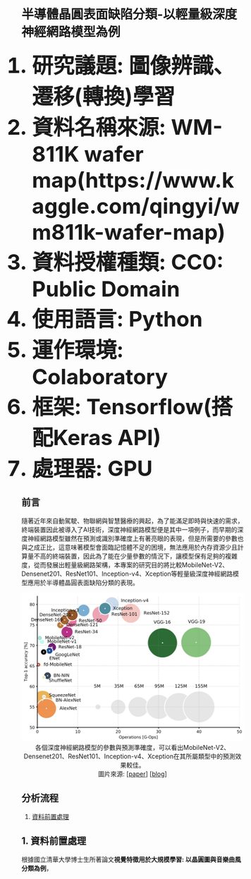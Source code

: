 # 半導體晶圓表面缺陷分類-以輕量級深度神經網路模型為例
<ol>
  <font size=14><b><li>研究議題: 圖像辨識、遷移(轉換)學習</li></b></font>
  <font size=14><b><li>資料名稱來源: WM-811K wafer map(https://www.kaggle.com/qingyi/wm811k-wafer-map) </li></b></font>
  <font size=14><b><li>資料授權種類: CC0: Public Domain</li></b></font>
  <font size=14><b><li>使用語言: Python</li></b></font>
  <font size=14><b><li>運作環境: Colaboratory</li></b></font>
  <font size=14><b><li>框架: Tensorflow(搭配Keras API)</li></b></font>
  <font size=14><b><li>處理器: GPU</li></b></font>
</ol>

## 前言
隨著近年來自動駕駛、物聯網與智慧醫療的興起，為了能滿足即時與快速的需求，終端裝置因此被導入了AI技術，深度神經網路模型便是其中一項例子，而早期的深度神經網路模型雖然在預測或識別準確度上有著亮眼的表現，但是所需要的參數也與之成正比，這意味著模型會面臨記憶體不足的困境，無法應用於內存資源少且計算量不高的終端裝置，因此為了能在少量參數的情況下，讓模型保有足夠的複雜度，從而發展出輕量級網路架構，本專案的研究目的將比較MobileNet-V2、Densenet201、ResNet101、Inception-v4、Xception等輕量級深度神經網路模型應用於半導體晶圓表面缺陷分類的表現。
<p align="center">
  <img src="/Python/Classification/Multiclass/Wafer/image/cnn_comparison.png", width="700"><br>
  各個深度神經網路模型的參數與預測準確度，可以看出MobileNet-V2、Densenet201、ResNet101、Inception-v4、Xception在其所屬類型中的預測效果較佳。<br>
  圖片來源:  &#91;<a href="https://arxiv.org/abs/1605.07678">paper</a>&#93; &#91;<a href="https://towardsdatascience.com/neural-network-architectures-156e5bad51ba">blog</a>&#93;
</p>

## 分析流程
<ol>
  <li><a href="#preprocess"> 資料前置處理</a></li>
</ol>

## 1. 資料前置處理
根據國立清華大學博士生所著論文**視覺特徵用於大規模學習: 以晶圓圖與音樂曲風分類為例**，
